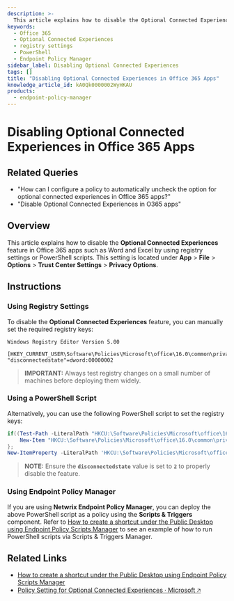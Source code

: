 ```yaml
---
description: >-
  This article explains how to disable the Optional Connected Experiences feature in Office 365 apps such as Word and Excel using registry settings or PowerShell scripts.
keywords:
  - Office 365
  - Optional Connected Experiences
  - registry settings
  - PowerShell
  - Endpoint Policy Manager
sidebar_label: Disabling Optional Connected Experiences
tags: []
title: "Disabling Optional Connected Experiences in Office 365 Apps"
knowledge_article_id: kA0Qk0000002WyHKAU
products:
  - endpoint-policy-manager
---
```


# Disabling Optional Connected Experiences in Office 365 Apps

## Related Queries

- "How can I configure a policy to automatically uncheck the option for optional connected experiences in Office 365 apps?"
- "Disable Optional Connected Experiences in O365 apps"

## Overview

This article explains how to disable the **Optional Connected Experiences** feature in Office 365 apps such as Word and Excel by using registry settings or PowerShell scripts. This setting is located under **App** > **File** > **Options** > **Trust Center Settings** > **Privacy Options**.

## Instructions

### Using Registry Settings

To disable the **Optional Connected Experiences** feature, you can manually set the required registry keys:

```plaintext
Windows Registry Editor Version 5.00

[HKEY_CURRENT_USER\Software\Policies\Microsoft\office\16.0\common\privacy]
"disconnectedstate"=dword:00000002
```

> **IMPORTANT:** Always test registry changes on a small number of machines before deploying them widely.

### Using a PowerShell Script

Alternatively, you can use the following PowerShell script to set the registry keys:

```powershell
if((Test-Path -LiteralPath "HKCU:\Software\Policies\Microsoft\office\16.0\common\privacy") -ne $true) {  
    New-Item "HKCU:\Software\Policies\Microsoft\office\16.0\common\privacy" -force -ea SilentlyContinue 
};
New-ItemProperty -LiteralPath 'HKCU:\Software\Policies\Microsoft\office\16.0\common\privacy' -Name 'disconnectedstate' -Value 2 -PropertyType DWord -Force -ea SilentlyContinue;
```

> **NOTE:** Ensure the **`disconnectedstate`** value is set to **`2`** to properly disable the feature.

### Using Endpoint Policy Manager

If you are using **Netwrix Endpoint Policy Manager**, you can deploy the above PowerShell script as a policy using the **Scripts & Triggers** component. Refer to [How to create a shortcut under the Public Desktop using Endpoint Policy Scripts Manager](/docs/endpointpolicymanager/) to see an example of how to run PowerShell scripts via Scripts & Triggers Manager.

## Related Links

- [How to create a shortcut under the Public Desktop using Endpoint Policy Scripts Manager](/docs/endpointpolicymanager/)
- [Policy Setting for Optional Connected Experiences ⸱ Microsoft 🡥](https://learn.microsoft.com/en-us/microsoft-365-apps/privacy/manage-privacy-controls#policy-setting-for-optional-connected-experiences)